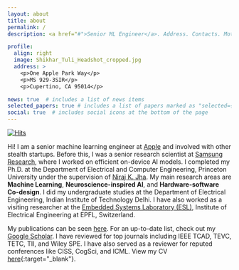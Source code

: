 ```yaml
---
layout: about
title: about
permalink: /
description: <a href="#">Senior ML Engineer</a>. Address. Contacts. Moto. Etc.

profile:
  align: right
  image: Shikhar_Tuli_Headshot_cropped.jpg
  address: >
    <p>One Apple Park Way</p>
    <p>MS 929-3SIR</p>
    <p>Cupertino, CA 95014</p>

news: true  # includes a list of news items
selected_papers: true # includes a list of papers marked as "selected={true}"
social: true  # includes social icons at the bottom of the page
---
```


[![Hits](https://hitscounter.dev/api/hit?url=shikhartuli.github.io&label=VIEWS&icon=check-all&color=%230076DF&message=&style=flat&tz=UTC)](https://shikhartuli.github.io)

Hi! I am a senior machine learning engineer at [Apple](https://www.apple.com) and involved with other stealth startups. Before this, I was a senior research scientist at [Samsung Research](https://sra.samsung.com), where I worked on efficient on-device AI models. I completed my Ph.D. at the Department of Electrical and Computer Engineering, Princeton University under the supervision of [Niraj K. Jha](https://www.princeton.edu/~jha/). My main research areas are **Machine Learning**, **Neuroscience-inspired AI**, and **Hardware-software Co-design**. I did my undergraduate studies at the Department of Electrical Engineering, Indian Institute of Technology Delhi. I have also worked as a visiting researcher at the [Embedded Systems Laboratory (ESL)](https://www.epfl.ch/labs/esl/), Institute of Electrical Engineering at EPFL, Switzerland. 

My publications can be seen [here](/publications/). For an up-to-date list, check out my [Google Scholar](https://scholar.google.com/citations?user=qiFEpzIAAAAJ). I have reviewed for top journals including IEEE TCAD, TEVC, TETC, TII, and Wiley SPE. I have also served as a reviewer for reputed conferences like CISS, CogSci, and ICML. View my CV [here](https://shikhartuli.github.io/assets/pdf/CV.pdf){:target="_blank"}.
